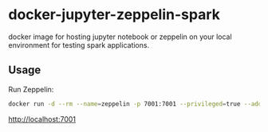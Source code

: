 # docker-jupyter-zeppelin-spark #
docker image for hosting jupyter notebook or zeppelin on your local environment for testing spark applications.

## Usage ##

Run Zeppelin:

```bash
docker run -d --rm --name=zeppelin -p 7001:7001 --privileged=true --add-host=moby:127.0.0.1 -v /etc/hosts:/etc/hosts:ro -v $(pwd)/zepplin_conf/zeppelin-env.sh:/zeppelin/conf/zeppelin-env.sh:ro -v $(pwd)/zepplin_conf/zeppelin-site.xml:/zeppelin/conf/zeppelin-site.xml:ro -v $(pwd)/zeppelin_notebook:/zeppelin/notebook nilan3/spark-notebooks:2.4.3-20190710 zeppelin.sh
```
<http://localhost:7001>
